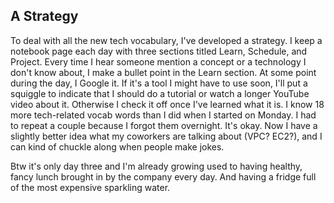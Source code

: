 ## A Strategy

To deal with all the new tech vocabulary, I've developed a strategy.  I keep a notebook page each day with three sections titled Learn, Schedule, and Project.  Every time I hear someone mention a concept or a technology I don't know about, I make a bullet point in the Learn section.  At some point during the day, I Google it.  If it's a tool I might have to use soon, I'll put a squiggle to indicate that I should do a tutorial or watch a longer YouTube video about it.  Otherwise I check it off once I've learned what it is.  I know 18 more tech-related vocab words than I did when I started on Monday.  I had to repeat a couple because I forgot them overnight.  It's okay.  Now I have a slightly better idea what my coworkers are talking about (VPC? EC2?), and I can kind of chuckle along when people make jokes.

Btw it's only day three and I'm already growing used to having healthy, fancy lunch brought in by the company every day.  And having a fridge full of the most expensive sparkling water.
